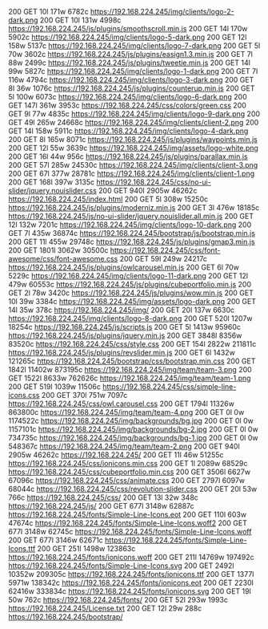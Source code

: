 200      GET       10l      171w     6782c https://192.168.224.245/img/clients/logo-2-dark.png
200      GET       10l      131w     4998c https://192.168.224.245/js/plugins/smoothscroll.min.js
200      GET       14l      170w     5902c https://192.168.224.245/img/clients/logo-5-dark.png
200      GET       12l      158w     5137c https://192.168.224.245/img/clients/logo-7-dark.png
200      GET        5l       70w     3602c https://192.168.224.245/js/plugins/easign1.3.min.js
200      GET        7l       88w     2499c https://192.168.224.245/js/plugins/tweetie.min.js
200      GET       14l       99w     5827c https://192.168.224.245/img/clients/logo-1-dark.png
200      GET        7l      116w     4794c https://192.168.224.245/img/clients/logo-3-dark.png
200      GET        8l       36w     1076c https://192.168.224.245/js/plugins/counterup.min.js
200      GET        5l      100w     6073c https://192.168.224.245/img/clients/logo-6-dark.png
200      GET      147l      361w     3953c https://192.168.224.245/css/colors/green.css
200      GET        9l       77w     4835c https://192.168.224.245/img/clients/logo-9-dark.png
200      GET       49l      265w    24668c https://192.168.224.245/img/clients/client-2.png
200      GET       14l      158w     5911c https://192.168.224.245/img/clients/logo-4-dark.png
200      GET        8l      165w     8071c https://192.168.224.245/js/plugins/waypoints.min.js
200      GET       12l       55w     3639c https://192.168.224.245/img/assets/logo-white.png
200      GET       16l       44w      956c https://192.168.224.245/js/plugins/parallax.min.js
200      GET       57l      285w    24530c https://192.168.224.245/img/clients/client-3.png
200      GET       67l      377w    28781c https://192.168.224.245/img/clients/client-1.png
200      GET      168l      397w     3135c https://192.168.224.245/css/no-ui-slider/jquery.nouislider.css
200      GET      940l     2905w    46262c https://192.168.224.245/index.html
200      GET        5l      308w    15250c https://192.168.224.245/js/plugins/moderniz.min.js
200      GET        3l      476w    18185c https://192.168.224.245/js/no-ui-slider/jquery.nouislider.all.min.js
200      GET       12l      132w     7201c https://192.168.224.245/img/clients/logo-10-dark.png
200      GET        7l      435w    36874c https://192.168.224.245/bootstrap/js/bootstrap.min.js
200      GET       11l      455w    29748c https://192.168.224.245/js/plugins/gmap3.min.js
200      GET     1801l     3062w    30500c https://192.168.224.245/css/font-awesome/css/font-awesome.css
200      GET       59l      249w    24217c https://192.168.224.245/js/plugins/owlcarousel.min.js
200      GET        6l       70w     5229c https://192.168.224.245/img/clients/logo-11-dark.png
200      GET       12l      479w    60553c https://192.168.224.245/js/plugins/cubeportfolio.min.js
200      GET        2l       78w     3420c https://192.168.224.245/js/plugins/wow.min.js
200      GET       10l       39w     3384c https://192.168.224.245/img/assets/logo-dark.png
200      GET       14l       35w      378c https://192.168.224.245/img/
200      GET       20l      137w     6630c https://192.168.224.245/img/clients/logo-8-dark.png
200      GET      520l     1207w    18254c https://192.168.224.245/js/scripts.js
200      GET        5l     1413w    95960c https://192.168.224.245/js/plugins/jquery.min.js
200      GET     3848l     8356w    83520c https://192.168.224.245/css/style.css
200      GET      154l     2822w   211811c https://192.168.224.245/js/plugins/revslider.min.js
200      GET        6l     1432w   121265c https://192.168.224.245/bootstrap/css/bootstrap.min.css
200      GET     1842l    11402w   873195c https://192.168.224.245/img/team/team-3.png
200      GET     1522l     8633w   762626c https://192.168.224.245/img/team/team-1.png
200      GET      519l     1039w    11506c https://192.168.224.245/css/simple-line-icons.css
200      GET      370l      751w     7097c https://192.168.224.245/css/owl.carousel.css
200      GET     1794l    11326w   863800c https://192.168.224.245/img/team/team-4.png
200      GET        0l        0w  1174522c https://192.168.224.245/img/backgrounds/bg.jpg
200      GET        0l        0w  1157101c https://192.168.224.245/img/backgrounds/bg-2.jpg
200      GET        0l        0w   734735c https://192.168.224.245/img/backgrounds/bg-1.jpg
200      GET        0l        0w   548367c https://192.168.224.245/img/team/team-2.png
200      GET      940l     2905w    46262c https://192.168.224.245/
200      GET       11l       46w    51255c https://192.168.224.245/css/ionicons.min.css
200      GET        1l     2089w    68529c https://192.168.224.245/css/cubeportfolio.min.css
200      GET     3506l     6627w    67096c https://192.168.224.245/css/animate.css
200      GET     2797l     6097w    68044c https://192.168.224.245/css/revolution-slider.css
200      GET       20l       53w      766c https://192.168.224.245/css/
200      GET       13l       32w      348c https://192.168.224.245/js/
200      GET      677l     3148w    62887c https://192.168.224.245/fonts/Simple-Line-Icons.eot
200      GET      110l      603w    47674c https://192.168.224.245/fonts/Simple-Line-Icons.woff2
200      GET      677l     3148w    62745c https://192.168.224.245/fonts/Simple-Line-Icons.woff
200      GET      677l     3146w    62671c https://192.168.224.245/fonts/Simple-Line-Icons.ttf
200      GET      251l     1498w   123863c https://192.168.224.245/fonts/ionicons.woff
200      GET      211l    14769w   197492c https://192.168.224.245/fonts/Simple-Line-Icons.svg
200      GET     2492l    10352w   209305c https://192.168.224.245/fonts/ionicons.ttf
200      GET     1377l     5971w   138342c https://192.168.224.245/fonts/ionicons.eot
200      GET     2230l    62416w   333834c https://192.168.224.245/fonts/ionicons.svg
200      GET       19l       50w      762c https://192.168.224.245/fonts/
200      GET       52l      293w     1993c https://192.168.224.245/License.txt
200      GET       12l       29w      288c https://192.168.224.245/bootstrap/
